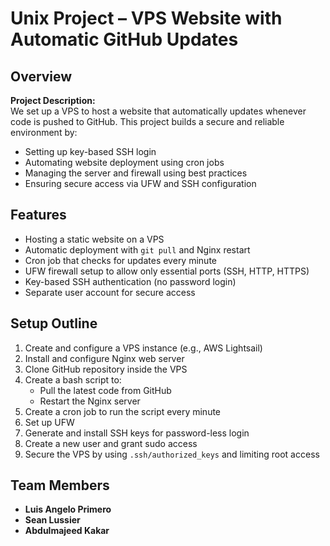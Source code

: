 # Unix Project – VPS Website with Automatic GitHub Updates

## Overview

**Project Description:**  
We set up a VPS to host a website that automatically updates whenever code is pushed to GitHub. This project builds a secure and reliable environment by:

- Setting up key-based SSH login
- Automating website deployment using cron jobs
- Managing the server and firewall using best practices
- Ensuring secure access via UFW and SSH configuration

## Features

- Hosting a static website on a VPS
- Automatic deployment with `git pull` and Nginx restart
- Cron job that checks for updates every minute
- UFW firewall setup to allow only essential ports (SSH, HTTP, HTTPS)
- Key-based SSH authentication (no password login)
- Separate user account for secure access

## Setup Outline

1. Create and configure a VPS instance (e.g., AWS Lightsail)
2. Install and configure Nginx web server
3. Clone GitHub repository inside the VPS
4. Create a bash script to:
   - Pull the latest code from GitHub
   - Restart the Nginx server
5. Create a cron job to run the script every minute
6. Set up UFW
7. Generate and install SSH keys for password-less login
8. Create a new user and grant sudo access
9. Secure the VPS by using `.ssh/authorized_keys` and limiting root access

## Team Members

- **Luis Angelo Primero**
- **Sean Lussier**
- **Abdulmajeed Kakar**
